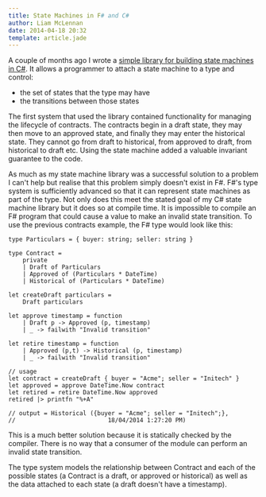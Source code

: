 ```yaml
---
title: State Machines in F# and C#
author: Liam McLennan
date: 2014-04-18 20:32
template: article.jade
---
```


A couple of months ago I wrote a [simple library for building state machines in C#](https://gist.github.com/liammclennan/8949046). It allows a programmer to attach a state machine to a type and control:

* the set of states that the type may have
* the transitions between those states

The first system that used the library contained functionality for managing the lifecycle of contracts. The contracts begin in a draft state, they may then move to an approved state, and finally they may enter the historical state. They cannot go from draft to historical, from approved to draft, from historical to draft etc. Using the state machine added a valuable invariant guarantee to the code. 

As much as my state machine library was a successful solution to a problem I can't help but realise that this problem simply doesn't exist in F#. F#'s type system is sufficiently advanced so that it can represent state machines as part of the type. Not only does this meet the stated goal of my C# state machine library but it does so at compile time. It is impossible to compile an F# program that could cause a value to make an invalid state transition. To use the previous contracts example, the F# type would look like this:


    type Particulars = { buyer: string; seller: string }

    type Contract = 
        private
        | Draft of Particulars
        | Approved of (Particulars * DateTime)
        | Historical of (Particulars * DateTime)
        
    let createDraft particulars = 
        Draft particulars
        
    let approve timestamp = function
        | Draft p -> Approved (p, timestamp)
        | _ -> failwith "Invalid transition"

    let retire timestamp = function 
        | Approved (p,t) -> Historical (p, timestamp)
        | _ -> failwith "Invalid transition"

    // usage
    let contract = createDraft { buyer = "Acme"; seller = "Initech" }
    let approved = approve DateTime.Now contract
    let retired = retire DateTime.Now approved
    retired |> printfn "%+A"

    // output = Historical ({buyer = "Acme"; seller = "Initech";}, 
    //                          18/04/2014 1:27:20 PM)

This is a much better solution because it is statically checked by the compiler. There is no way that a consumer of the module can perform an invalid state transition.

The type system models the relationship between Contract and each of the possible states (a Contract is a draft, or approved or historical) as well as the data attached to each state (a draft doesn't have a timestamp).
